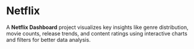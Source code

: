 # Netflix
A **Netflix Dashboard** project visualizes key insights like genre distribution, movie counts, release trends, and content ratings using interactive charts and filters for better data analysis.
